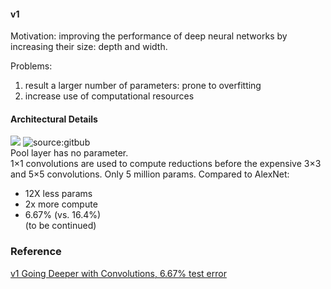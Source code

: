 #### v1
Motivation: improving the performance of deep neural networks by increasing their size: depth and width.

Problems:     
1. result a larger number of parameters: prone to overfitting     
2. increase use of computational resources
#### Architectural Details
![](https://hackathonprojects.files.wordpress.com/2016/09/naive.png?w=651&h=319)
![source:gitbub](https://user-images.githubusercontent.com/1249087/31683804-ea24827c-b34b-11e7-9934-eaf4fc80234a.png)  
Pool layer has no parameter.   
1×1 convolutions are used to compute reductions before the expensive 3×3 and 5×5 convolutions.
Only 5 million params. Compared to AlexNet:   
- 12X less params   
- 2x more compute   
- 6.67% (vs. 16.4%)   
(to be continued)
### Reference
[v1 Going Deeper with Convolutions, 6.67% test error](http://arxiv.org/abs/1409.4842)
